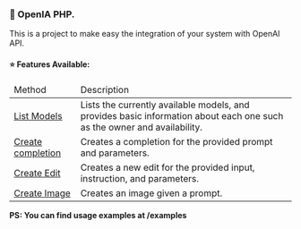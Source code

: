 ### 🐘 OpenIA PHP.

This is a project to make easy the integration of your system with OpenAI API.

#### ⭐ Features Available:

<table>
<thead>
    <td>Method</td>
    <td>Description</td>
</thead>
<tbody>

<tr>
    <td><a href="https://platform.openai.com/docs/api-reference/models/list">List Models</a></td>
    <td>Lists the currently available models, and provides basic information about each one such as the owner and availability.</td>    
</tr>

<tr>
    <td><a href="https://platform.openai.com/docs/api-reference/completions/create">Create completion</a></td>
    <td>Creates a completion for the provided prompt and parameters.</td>    
</tr>

<tr>
    <td><a href="https://platform.openai.com/docs/api-reference/edits/create">Create Edit</a></td>
    <td>Creates a new edit for the provided input, instruction, and parameters.</td>    
</tr>

<tr>
    <td><a href="https://platform.openai.com/docs/api-reference/images/create">Create Image</a></td>
    <td>Creates an image given a prompt.</td>    
</tr>

</tbody>
</table>

<strong>PS: You can find usage examples at /examples</strong>